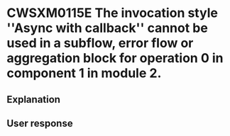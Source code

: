 # CWSXM0115E The invocation style ''Async with callback'' cannot be used in a subflow, error flow or aggregation block for operation 0 in component 1 in module 2.

## Explanation

## User response